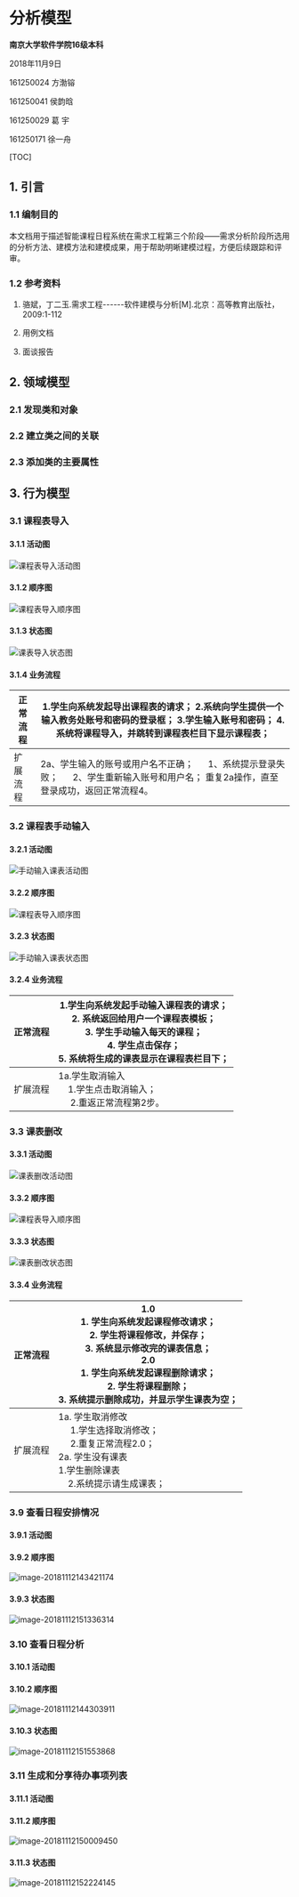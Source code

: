 # 分析模型



**南京大学软件学院16级本科**

2018年11月9日



161250024 方渤镕

161250041 侯韵晗

161250029 葛    宇

161250171 徐一舟

[TOC]

## 1. 引言

### 1.1 编制目的

​	本文档用于描述智能课程日程系统在需求工程第三个阶段——需求分析阶段所选用的分析方法、建模方法和建模成果，用于帮助明晰建模过程，方便后续跟踪和评审。

### 1.2 参考资料

1. 骆斌，丁二玉.需求工程------软件建模与分析[M].北京：高等教育出版社，2009:1-112

2. 用例文档

3. 面谈报告

## 2. 领域模型

### 2.1 发现类和对象

### 2.2 建立类之间的关联

### 2.3 添加类的主要属性

## 3. 行为模型

### 3.1 课程表导入

#### 3.1.1 活动图
![课程表导入活动图](./课程表导入活动图.png)

#### 3.1.2 顺序图
![课程表导入顺序图](./课程表导入顺序图.png)

#### 3.1.3 状态图
![课表导入状态图](./课表导入状态图.png)



#### 3.1.4 业务流程
| 正常流程 | 1.学生向系统发起导出课程表的请求；                                                                                                    2.系统向学生提供一个输入教务处账号和密码的登录框；                                                                                  3.学生输入账号和密码；                                                                                                                           4.系统将课程导入，并跳转到课程表栏目下显示课程表； |
| -------- | ------------------------------------------------------------ |
| 扩展流程 | 2a、学生输入的账号或用户名不正确；                                                                                                 1、系统提示登录失败；                                                                                                                           2、学生重新输入账号和用户名；                                                                                                               重复2a操作，直至登录成功，返回正常流程4。 |

### 3.2 课程表手动输入

#### 3.2.1 活动图
![手动输入课表活动图](./手动输入课表活动图.png)

#### 3.2.2 顺序图
![课程表导入顺序图](./课程表导入顺序图.png)

#### 3.2.3 状态图
![手动输入课表状态图](./手动输入课表状态图.png)

#### 3.2.4 业务流程
| 正常流程 | 1.学生向系统发起手动输入课程表的请求；</br>                                                                                            2. 系统返回给用户一个课程表模板；       </br>                                                                                                3.  学生手动输入每天的课程；             </br>                                                                                                    4.  学生点击保存；</br>                                                                                                                                     5.  系统将生成的课表显示在课程表栏目下；</br> |
| -------- | ------------------------------------------------------------ |
| 扩展流程 | 1a.学生取消输入   </br>                                                                                                                                     1.学生点击取消输入；  </br>                                                                                                                                  2.重返正常流程第2步。</br> |
### 3.3 课表删改

#### 3.3.1 活动图
![课表删改活动图](./课表删改活动图.png)

#### 3.3.2 顺序图
![课程表导入顺序图](./课程表导入顺序图.png)

#### 3.3.3 状态图
![课表删改状态图](./课表删改状态图.png)

#### 3.3.4 业务流程
| 正常流程 | 1.0                    </br>                                                                                                                                         1. 学生向系统发起课程修改请求； </br>                                                                                                         2. 学生将课程修改，并保存；       </br>                                                                                                          3.  系统显示修改完的课表信息；        </br>                                                                                                    2.0                                   </br>                                                                                                                            1. 学生向系统发起课程删除请求；</br>                                                                                                           2. 学生将课程删除；             </br>                                                                                                                                  3. 系统提示删除成功，并显示学生课表为空；</br> |
| -------- | ------------------------------------------------------------ |
| 扩展流程 | 1a.  学生取消修改      </br>                                                                                                                                  1.学生选择取消修改； </br>                                                                                                                                  2.重复正常流程2.0； </br>                                                                                                                              2a. 学生没有课表    </br>                                                                                                                                   1.学生删除课表     </br>                                                                                                                                     2.系统提示请生成课表；</br> |

### 3.9 查看日程安排情况

#### 3.9.1 活动图

#### 3.9.2 顺序图

![image-20181112143421174](%E5%88%86%E6%9E%90%E6%A8%A1%E5%9E%8B.assets/image-20181112143421174.png)

#### 3.9.3 状态图

![image-20181112151336314](%E5%88%86%E6%9E%90%E6%A8%A1%E5%9E%8B.assets/image-20181112151336314.png)

### 3.10 查看日程分析

#### 3.10.1 活动图

#### 3.10.2 顺序图

![image-20181112144303911](%E5%88%86%E6%9E%90%E6%A8%A1%E5%9E%8B.assets/image-20181112144303911.png)

#### 3.10.3 状态图

![image-20181112151553868](%E5%88%86%E6%9E%90%E6%A8%A1%E5%9E%8B.assets/image-20181112151553868.png)

### 3.11 生成和分享待办事项列表

#### 3.11.1 活动图

#### 3.11.2 顺序图

![image-20181112150009450](%E5%88%86%E6%9E%90%E6%A8%A1%E5%9E%8B.assets/image-20181112150009450.png)

#### 3.11.3 状态图

![image-20181112152224145](%E5%88%86%E6%9E%90%E6%A8%A1%E5%9E%8B.assets/image-20181112152224145.png)